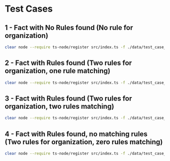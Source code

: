 # Test Cases

## 1 - Fact with No Rules found (No rule for organization)

```sh
clear node --require ts-node/register src/index.ts -f ./data/test_case_1_facts.json -r ./data/test_case_1_rules.json
```

## 2 - Fact with Rules found (Two rules for organization, one rule matching)

```sh
clear node --require ts-node/register src/index.ts -f ./data/test_case_2_facts.json -r ./data/test_case_2_rules.json
```

## 3 - Fact with Rules found (Two rules for organization, two rules matching)

```sh
clear node --require ts-node/register src/index.ts -f ./data/test_case_3_facts.json -r ./data/test_case_3_rules.json
```

## 4 - Fact with Rules found, no matching rules (Two rules for organization, zero rules matching)

```sh
clear node --require ts-node/register src/index.ts -f ./data/test_case_4_facts.json -r ./data/test_case_4_rules.json
```

